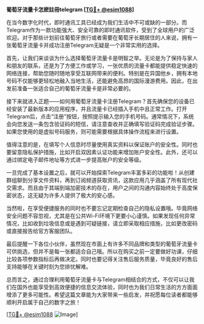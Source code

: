 **葡萄牙流量卡怎麽註冊telegram [[TG💪+ @esim1088](https://t.me/s/esim1088)]**

在当今数字化时代，即时通讯工具已经成为我们生活中不可或缺的一部分。而Telegram作为一款功能强大、安全可靠的即时通讯软件，受到了全球用户的广泛欢迎。对于那些计划前往葡萄牙旅行或者需要在葡萄牙长期居住的人来说，拥有一张葡萄牙流量卡并成功注册Telegram无疑是一个非常实用的选择。

首先，让我们来谈谈为什么选择葡萄牙流量卡是明智之举。无论是为了保持与家人和朋友的联系，还是为了方便工作或学习，一张优质的流量卡都能提供稳定快速的网络连接，帮助您随时随地享受互联网带来的便利。特别是在异国他乡，拥有本地号码不仅能够更轻松地融入当地生活，还能避免高昂的国际漫游费用。因此，在出发前准备一张适合自己的葡萄牙流量卡是非常必要的。

接下来就进入正题——如何用葡萄牙流量卡注册Telegram？首先确保您的设备已经安装了最新版本的应用程序，并且流量卡已经插入手机中且正常工作。打开Telegram后，点击“注册”按钮，按照提示输入您的手机号码。通常情况下，系统会向您发送一条包含验证码的短信，请注意查收并正确填写验证码完成验证步骤。如果您使用的是虚拟号码服务，则可能需要根据具体操作流程来进行设置。

值得注意的是，在填写个人信息时尽量使用真实资料以保证账户的安全性。同时也要留意隐私保护措施，比如开启双因素认证功能来增加账户安全性。此外，还可以通过绑定电子邮件地址等方式进一步提高账户的安全等级。

一旦完成了基本设置之后，就可以开始探索Telegram丰富多彩的功能啦！从创建群组聊到分享文件资料，再到订阅频道获取资讯，这款应用几乎涵盖了所有现代社交需求。而且由于其端到端加密技术的存在，用户之间的沟通内容始终处于高度保密状态，这无疑为许多人提供了极大的安心感。

当然啦，在享受便捷服务的同时也不要忘记定期检查自己的隐私设置哦。毕竟网络安全问题不容忽视，尤其是在公共Wi-Fi环境下更要小心谨慎。如果发现任何异常情况，比如收到垃圾信息或是遇到可疑链接，请立即采取相应措施，比如更改密码或直接报告给官方客服团队。

最后提醒一下各位小伙伴，虽然现在市面上有许多不同品牌和类型的葡萄牙流量卡可供挑选，但并不是每一张都适合自己哦。所以在购买之前一定要做好功课，仔细比较各项参数指标后再做决定。同时也要记得关注售后服务质量，毕竟良好的售后支持能够在关键时刻为您排忧解难。

总而言之，通过合理利用葡萄牙流量卡与Telegram相结合的方式，不仅可以让我们在国外也能享受到高效便捷的信息交流体验，同时也为我们日常生活的方方面面增添了更多可能性。希望这篇文章能为大家带来一些启发，并祝愿每位读者都能够顺利开启属于自己的数字之旅！

[[TG💪+ @esim1088](https://t.me/s/esim1088) ![Image](https://i.postimg.cc/4NQfJmqS/Snipaste-2025-05-13-00-14-12.png)]